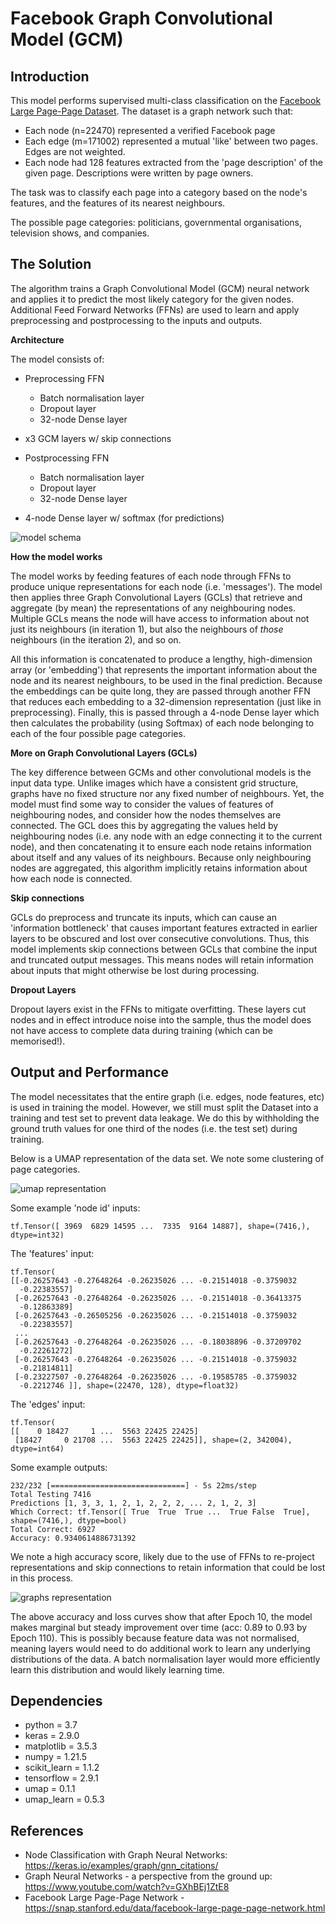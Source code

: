 # Facebook Graph Convolutional Model (GCM)
## Introduction
This model performs supervised multi-class classification
on the [Facebook Large Page-Page Dataset](https://snap.stanford.edu/data/facebook-large-page-page-network.html). The dataset is a
graph network such that:

- Each node (n=22470) represented a verified Facebook page
- Each edge (m=171002) represented a mutual 'like' between two pages. Edges are not weighted.
- Each node had 128 features extracted from the 'page description' of 
  the given page. Descriptions were written by page owners.
  
The task was to classify each page into a category based on the
node's features, and the features of its nearest neighbours. 

The possible page categories: politicians, governmental organisations, television shows, and companies.

## The Solution
The algorithm trains a Graph Convolutional Model (GCM) neural network 
and applies it to predict the most likely category for the given nodes. Additional Feed Forward Networks (FFNs) are used to learn and apply preprocessing and
postprocessing to the inputs and outputs.

**Architecture**

The model consists of:

- Preprocessing FFN
  - Batch normalisation layer
  - Dropout layer
  - 32-node Dense layer
    
- x3 GCM layers w/ skip connections
- Postprocessing FFN
  - Batch normalisation layer
  - Dropout layer
  - 32-node Dense layer
  
- 4-node Dense layer w/ softmax (for predictions)

![model schema](./model.png)

**How the model works**

The model works by feeding features of each node through FFNs to produce unique 
representations for each node (i.e. 'messages'). The model then applies three Graph Convolutional Layers
(GCLs) that retrieve and aggregate (by mean) the representations of any 
neighbouring nodes. Multiple GCLs means the node will have 
access to information about not just its neighbours (in iteration 1), but also the 
neighbours of _those_ neighbours (in the iteration 2), and so on.

All this information is concatenated to produce a lengthy, high-dimension array 
(or 'embedding') that represents the important information about the node and its
nearest neighbours, to be used in the final prediction. Because the embeddings can
be quite long, they are passed through another FFN that reduces each embedding to a 
32-dimension representation (just like in preprocessing). Finally, this is passed 
through a 4-node Dense layer which then calculates the probability (using Softmax) of 
each node belonging to each of the four possible page categories.

**More on Graph Convolutional Layers (GCLs)**

The key difference between GCMs and other convolutional models is the input data type. 
Unlike images which have a consistent grid structure, graphs have no fixed structure nor any 
fixed number of neighbours. Yet, the model must find some way to consider the values of features
of neighbouring nodes, and consider how the nodes themselves are connected. The GCL does 
this by aggregating the values held by neighbouring nodes (i.e. any node with an edge
connecting it to the current node), and then concatenating it to ensure each node retains
information about itself and any values of its neighbours. Because only neighbouring nodes
are aggregated, this algorithm implicitly retains information about how each node is connected.

**Skip connections**

GCLs do preprocess and truncate its inputs, which can cause an 'information
bottleneck' that causes important features extracted in earlier layers to be obscured
and lost over consecutive convolutions. Thus, this model implements skip connections 
between GCLs that combine the input and truncated output messages. This means nodes
will retain information about inputs that might otherwise be lost during processing.

**Dropout Layers**

Dropout layers exist in the FFNs to mitigate overfitting. These layers cut nodes and in
effect introduce noise into the sample, thus the model does not have access to complete
data during training (which can be memorised!).

## Output and Performance

The model necessitates that the entire graph (i.e. edges, node features, etc) is used in
training the model. However, we still must split the Dataset into a training and test set
to prevent data leakage. We do this by withholding the ground truth values for one third of 
the nodes (i.e. the test set) during training.

Below is a UMAP representation of the data set. We note some clustering of page categories.

![umap representation](./umap.PNG)

Some example 'node id' inputs:

```
tf.Tensor([ 3969  6829 14595 ...  7335  9164 14887], shape=(7416,), dtype=int32)
```

The 'features' input:
```
tf.Tensor(
[[-0.26257643 -0.27648264 -0.26235026 ... -0.21514018 -0.3759032
  -0.22383557]
 [-0.26257643 -0.27648264 -0.26235026 ... -0.21514018 -0.36413375
  -0.12863389]
 [-0.26257643 -0.26505256 -0.26235026 ... -0.21514018 -0.3759032
  -0.22383557]
 ...
 [-0.26257643 -0.27648264 -0.26235026 ... -0.18038896 -0.37209702
  -0.22261272]
 [-0.26257643 -0.27648264 -0.26235026 ... -0.21514018 -0.3759032
  -0.21814811]
 [-0.23227507 -0.27648264 -0.26235026 ... -0.19585785 -0.3759032
  -0.2212746 ]], shape=(22470, 128), dtype=float32)
```

The 'edges' input:
```
tf.Tensor(
[[    0 18427     1 ...  5563 22425 22425]
 [18427     0 21708 ...  5563 22425 22425]], shape=(2, 342004), dtype=int64)
```

Some example outputs:
```
232/232 [==============================] - 5s 22ms/step
Total Testing 7416
Predictions [1, 3, 3, 1, 2, 1, 2, 2, 2, ... 2, 1, 2, 3]
Which Correct: tf.Tensor([ True  True  True ...  True False  True], shape=(7416,), dtype=bool)
Total Correct: 6927
Accuracy: 0.9340614886731392
```

We note a high accuracy score, likely due to the use of FFNs to 
re-project representations and skip connections to retain information that could be lost in this
process.

![graphs representation](./graphs.PNG)

The above accuracy and loss curves show that after Epoch 10, the model makes marginal
but steady improvement over time (acc: 0.89 to 0.93 by Epoch 110). This is possibly
because feature data was not normalised, meaning layers would need to do additional
work to learn any underlying distributions of the data. A batch normalisation layer
would more efficiently learn this distribution and would likely learning time.

## Dependencies
- python = 3.7
- keras = 2.9.0
- matplotlib = 3.5.3
- numpy = 1.21.5
- scikit_learn = 1.1.2
- tensorflow = 2.9.1
- umap = 0.1.1
- umap_learn = 0.5.3

## References
- Node Classification with Graph Neural Networks: https://keras.io/examples/graph/gnn_citations/
- Graph Neural Networks - a perspective from the ground up: https://www.youtube.com/watch?v=GXhBEj1ZtE8
- Facebook Large Page-Page Network - https://snap.stanford.edu/data/facebook-large-page-page-network.html






  